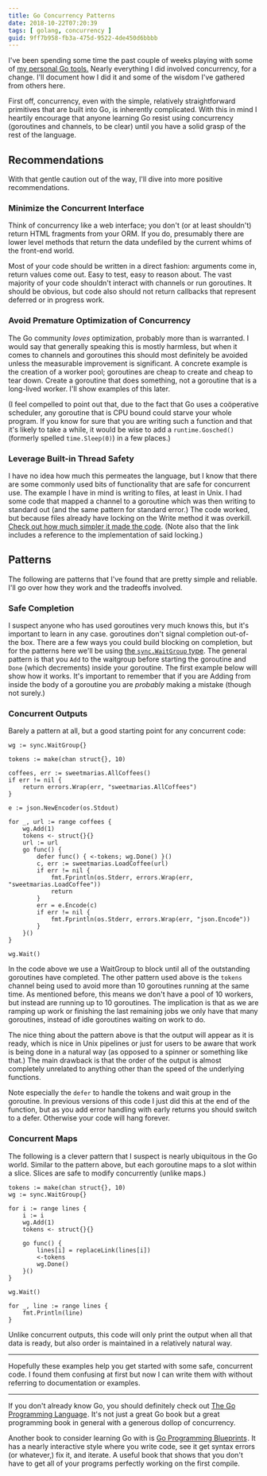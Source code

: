 ```yaml
---
title: Go Concurrency Patterns
date: 2018-10-22T07:20:39
tags: [ golang, concurrency ]
guid: 9ff7b958-fb3a-475d-9522-4de450d6bbbb
---
```


I've been spending some time the past couple of weeks playing with some of [my
personal Go tools.](/posts/benefits-using-golang-adhoc-code-leatherman/) Nearly
everything I did involved concurrency, for a change.  I'll document how I did it
and some of the wisdom I've gathered from others here.

<!--more-->

First off, concurrency, even with the simple, relatively straightforward
primitives that are built into Go, is inherently complicated.  With this in mind
I heartily encourage that anyone learning Go resist using concurrency
(goroutines and channels, to be clear) until you have a solid grasp of the rest
of the language.

## Recommendations

With that gentle caution out of the way, I'll dive into more positive
recommendations.

### Minimize the Concurrent Interface

Think of concurrency like a web interface; you don't (or at least shouldn't)
return HTML fragments from your ORM.  If you do, presumably there are lower
level methods that return the data undefiled by the current whims of the
front-end world.

Most of your code should be written in a direct fashion: arguments come in,
return values come out.  Easy to test, easy to reason about.  The vast majority
of your code shouldn't interact with channels or run goroutines.  It should be
obvious, but code also should not return callbacks that represent deferred or in
progress work.

### Avoid Premature Optimization of Concurrency

The Go community *loves* optimization, probably more than is warranted.  I would
say that generally speaking this is mostly harmless, but when it comes to
channels and goroutines this should most definitely be avoided unless the
measurable improvement is significant.  A concrete example is the creation of a
worker pool; goroutines are cheap to create and cheap to tear down.  Create a
goroutine that does something, not a goroutine that is a long-lived worker.
I'll show examples of this later.

(I feel compelled to point out that, due to the fact that Go uses a coöperative
scheduler, any goroutine that is CPU bound could starve your whole program.  If
you know for sure that you are writing such a function and that it's likely to
take a while, it would be wise to add a `runtime.Gosched()` (formerly spelled
`time.Sleep(0)`) in a few places.)

### Leverage Built-in Thread Safety

I have no idea how much this permeates the language, but I know that there are
some commonly used bits of functionality that are safe for concurrent use.  The
example I have in mind is writing to files, at least in Unix.  I had some code
that mapped a channel to a goroutine which was then writing to standard out (and
the same pattern for standard error.)  The code worked, but because files
already have locking on the Write method it was overkill.  [Check out how much
simpler it made the
code](https://github.com/frioux/leatherman/commit/68565964b187c8a4ab66f36cf4389610087b1648).
(Note also that the link includes a reference to the implementation of said
locking.)

## Patterns

The following are patterns that I've found that are pretty simple and reliable.
I'll go over how they work and the tradeoffs involved.

### Safe Completion

I suspect anyone who has used goroutines very much knows this, but it's
important to learn in any case.  goroutines don't signal completion out-of-the
box.  There are a few ways you could build blocking on completion, but for the
patterns here we'll be using [the `sync.WaitGroup`
type](https://golang.org/pkg/sync/#WaitGroup).  The general pattern is that you
`Add` to the waitgroup before starting the goroutine and `Done` (which
decrements) inside your goroutine.  The first example below will show how it
works.  It's important to remember that if you are Adding from inside the body
of a goroutine you are *probably* making a mistake (though not surely.)

### Concurrent Outputs

Barely a pattern at all, but a good starting point for any concurrent code:

```golang
wg := sync.WaitGroup{}

tokens := make(chan struct{}, 10)

coffees, err := sweetmarias.AllCoffees()
if err != nil {
	return errors.Wrap(err, "sweetmarias.AllCoffees")
}

e := json.NewEncoder(os.Stdout)

for _, url := range coffees {
	wg.Add(1)
	tokens <- struct{}{}
	url := url
	go func() {
		defer func() { <-tokens; wg.Done() }()
		c, err := sweetmarias.LoadCoffee(url)
		if err != nil {
			fmt.Fprintln(os.Stderr, errors.Wrap(err, "sweetmarias.LoadCoffee"))
			return
		}
		err = e.Encode(c)
		if err != nil {
			fmt.Fprintln(os.Stderr, errors.Wrap(err, "json.Encode"))
		}
	}()
}

wg.Wait()
```

In the code above we use a WaitGroup to block until all of the outstanding
goroutines have completed.  The other pattern used above is the `tokens` channel
being used to avoid more than 10 goroutines running at the same time.  As
mentioned before, this means we don't have a pool of 10 workers, but instead are
running up to 10 goroutines.  The implication is that as we are ramping up work
or finishing the last remaining jobs we only have that many goroutines, instead
of idle goroutines waiting on work to do.

The nice thing about the pattern above is that the output will appear as it is
ready, which is nice in Unix pipelines or just for users to be aware that work
is being done in a natural way (as opposed to a spinner or something like that.)
The main drawback is that the order of the output is almost completely unrelated
to anything other than the speed of the underlying functions.

Note especially the `defer` to handle the tokens and wait group in the
goroutine.  In previous versions of this code I just did this at the end of the
function, but as you add error handling with early returns you should switch to
a defer.  Otherwise your code will hang forever.

### Concurrent Maps

The following is a clever pattern that I suspect is nearly ubiquitous in the Go
world.  Similar to the pattern above, but each goroutine maps to a slot within a
slice.  Slices are safe to modify concurrently (unlike maps.)

```golang
tokens := make(chan struct{}, 10)
wg := sync.WaitGroup{}

for i := range lines {
	i := i
	wg.Add(1)
	tokens <- struct{}{}

	go func() {
		lines[i] = replaceLink(lines[i])
		<-tokens
		wg.Done()
	}()
}

wg.Wait()

for _, line := range lines {
	fmt.Println(line)
}
```

Unlike concurrent outputs, this code will only print the output when all that
data is ready, but also order is maintained in a relatively natural way.

---

Hopefully these examples help you get started with some safe, concurrent code.
I found them confusing at first but now I can write them with without referring
to documentation or examples.

---

If you don't already know Go, you should definitely check out
<a target="_blank" href="https://www.amazon.com/gp/product/0134190440/ref=as_li_tl?ie=UTF8&camp=1789&creative=9325&creativeASIN=0134190440&linkCode=as2&tag=afoolishmanif-20&linkId=44bc682044ff1b8a290c3c35c788e3e5">The Go Programming Language</a><img src="//ir-na.amazon-adsystem.com/e/ir?t=afoolishmanif-20&l=am2&o=1&a=0134190440" width="1" height="1" border="0" alt="" style="border:none !important; margin:0px !important;" />.
It's not just a great Go book but a great programming book in general with a
generous dollop of concurrency.

Another book to consider learning Go with is
<a target="_blank" href="https://www.amazon.com/gp/product/1786468948/ref=as_li_tl?ie=UTF8&camp=1789&creative=9325&creativeASIN=1786468948&linkCode=as2&tag=afoolishmanif-20&linkId=803e58234c448a8d1f4cc2693f2149b8">Go Programming Blueprints</a><img src="//ir-na.amazon-adsystem.com/e/ir?t=afoolishmanif-20&l=am2&o=1&a=1786468948" width="1" height="1" border="0" alt="" style="border:none !important; margin:0px !important;" />.
It has a nearly interactive style where you write code, see it get syntax errors
(or whatever,) fix it, and iterate.  A useful book that shows that you don't
have to get all of your programs perfectly working on the first compile.

